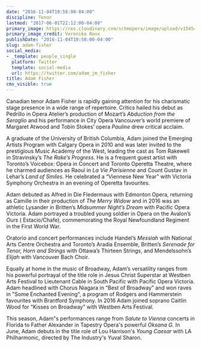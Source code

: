 ```yaml
---
date: "2016-11-04T10:58:00-04:00"
discipline: Tenor
lastmod: "2017-06-01T22:12:00-04:00"
primary_image: https://res.cloudinary.com/schmopera/image/upload/v1545409169/media/webhook-uploads/1495993219347/2017-05-28---Fisher.jpg.jpg
primary_image_credit: Veronika Roux
publishDate: "2016-11-04T10:58:00-04:00"
slug: adam-fisher
social_media:
- _template: people_single
  platform: Twitter
  template: social-media
  url: https://twitter.com/adam_jm_fisher
title: Adam Fisher
cms_visible: true
---
```


Canadian tenor Adam Fisher is rapidly gaining attention for his charismatic stage presence in a wide range of repertoire. Critics hailed his debut as Pedrillo in Opera Atelier’s production of Mozart’s *Abduction from the Seraglio* and his performance in City Opera Vancouver’s world premiere of Margaret Atwood and Tobin Stokes’ opera *Pauline* drew critical acclaim.
 
A graduate of the University of British Columbia, Adam joined the Emerging Artists Program with Calgary Opera in 2010 and was later invited to the prestigious Music Academy of the West, leading the cast as Tom Rakewell in Stravinsky’s *The Rake’s Progress*.  He is a frequent guest artist with Toronto’s Voicebox: Opera in Concert and Toronto Operetta Theatre, where he charmed audiences as Raoul in *La Vie Parisienne* and Count Gustav in Lehar’s *Land of Smiles*. He celebrated a “Viennese New Year” with Victoria Symphony Orchestra in an evening of Operetta favourites.
 
Adam debuted as Alfred in Die Fledermaus with Edmonton Opera, returning as Camille in their production of *The Merry Widow* and in 2016 was an athletic Lysander in Britten’s *Midsummer Night’s Dream* with Pacific Opera Victoria. Adam portrayed a troubled young soldier in Opera on the Avalon’s *Ours* ( Estacio/Chafe),  commemorating the Royal Newfoundland Regiment in the First World War.
 
Oratorio and concert performances include Handel’s *Messiah* with National Arts Centre Orchestra and Toronto’s Aradia Ensemble, Britten’s *Serenade for Tenor, Horn and Strings* with Ottawa’s Thirteen Strings, and Mendelssohn’s *Elijah* with Vancouver Bach Choir.
 
Equally at home in the music of Broadway, Adam’s versatility ranges from his powerful portrayal of the title role in Jesus Christ Superstar at Westben Arts Festival to Lieutenant Cable in South Pacific with Pacific Opera Victoria. Adam headlined with Chorus Niagara in “Best of Broadway” and won raves in "Some Enchanted Evening", a program of Rodgers and Hammerstein favourites with Brantford Symphony. In 2016 Adam joined soprano Caitlin Wood for “Kisses on Broadway” with Westben Arts Festival.
 
This season, Adam"s performances range from *Salute to Vienna* concerts in Florida to Father Alexander in Tapestry Opera's powerful *Oksana G.* In June, Adam debuts in the title role of Lou Harrison's *Young Caesar* with LA Philharmonic, directed by The Industry's Yuval Sharon. 
